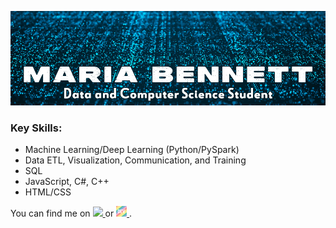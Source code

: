  ![Header](Header.png)

<h3>Key Skills:</h3>
<ul>
  <li>Machine Learning/Deep Learning (Python/PySpark)</li>
  <li>Data ETL, Visualization, Communication, and Training</li>
  <li>SQL</li>
  <li>JavaScript, C#, C++</li>
  <li>HTML/CSS</li>
</ul>

You can find me on <a href = "https://www.linkedin.com/in/maria-bennett-dev/">
  <image src = "https://github.com/mariabennett-dev/mariabennett-dev/blob/main/li.png" width = "18px"/>
  </a>
  or <a href = "https://dev.to/mariabennett">
  <img src = "https://github.com/mariabennett-dev/mariabennett-dev/blob/main/dev-rainbow.png" width = "17px"/>
  </a>.

